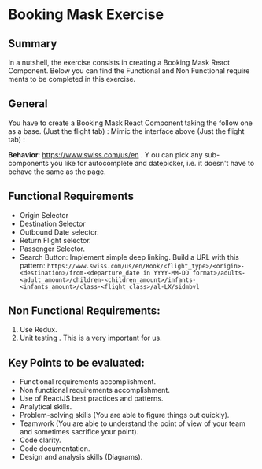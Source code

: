 # Booking Mask Exercise

## Summary

In a nutshell, the exercise consists in creating a Booking Mask React Component. Below you can find the Functional and Non Functional require
ments to be completed in this exercise.

## General

You have to create a Booking Mask React Component taking the follow one as a base. (Just the flight tab) :
Mimic the interface above (Just the flight tab) :

**Behavior**: https://www.swiss.com/us/en . Y ou can pick any sub-components you like for autocomplete and datepicker, i.e. it doesn't have
to behave the same as the page.

## Functional Requirements

- Origin Selector
- Destination Selector
- Outbound Date selector.
- Return Flight selector.
- Passenger Selector.
- Search Button: Implement simple deep linking. Build a URL with this pattern: `https://www.swiss.com/us/en/Book/<flight_type>/<origin>-<destination>/from-<departure_date in YYYY-MM-DD format>/adults-<adult_amount>/children-<children_amount>/infants-<infants_amount>/class-<flight_class>/al-LX/sidmbvl`

## Non Functional Requirements:

1. Use Redux.
2. Unit testing . This is a very important for us.

## Key Points to be evaluated:

- Functional requirements accomplishment.
- Non functional requirements accomplishment.
- Use of ReactJS best practices and patterns.
- Analytical skills.
- Problem-solving skills (You are able to figure things out quickly).
- Teamwork (You are able to understand the point of view of your team and sometimes sacrifice your point).
- Code clarity.
- Code documentation.
- Design and analysis skills (Diagrams).
